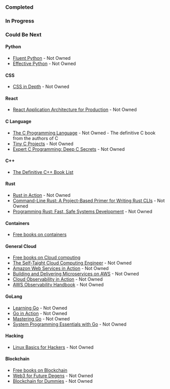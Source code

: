 ### Completed

### In Progress

### Could Be Next

#### Python
- [Fluent Python](https://www.amazon.com/dp/1491946008/?coliid=I209GEPWDIBYWE&colid=GZ7RR7BXJOGH&psc=0&ref_=list_c_wl_lv_ov_lig_dp_it) - Not Owned
- [Effective Python](https://www.amazon.com/dp/0134034287/?coliid=I1W6HAR3MKTLQH&colid=GZ7RR7BXJOGH&psc=1&ref_=list_c_wl_lv_ov_lig_dp_it#) - Not Owned

#### CSS
- [CSS in Depth](https://www.amazon.com/dp/1617291781/?coliid=I25OVJ2XE0KQ2A&colid=GZ7RR7BXJOGH&psc=1&ref_=list_c_wl_lv_ov_lig_dp_it) - Not Owned

#### React
- [React Application Architecture for Production](https://www.amazon.com/dp/1801070539/?coliid=I2HTH7SZ1V5ISF&colid=GZ7RR7BXJOGH&psc=1&ref_=list_c_wl_lv_ov_lig_dp_it) - Not Owned

#### C Language
- [The C Programming Language](https://www.amazon.com/dp/B009ZUZ9FW/?coliid=I1LD09L8KFWPNC&colid=GZ7RR7BXJOGH&psc=0&ref_=list_c_wl_lv_ov_lig_dp_it) - Not Owned - The definitive C book from the authors of C
- [Tiny C Projects](https://www.amazon.com/hz/wishlist/ls/GZ7RR7BXJOGH/ref=nav_wishlist_lists_1) - Not Owned
- [Expert C Programming: Deep C Secrets](https://www.amazon.com/dp/0131774298/?coliid=I206DRPWM1ED1V&colid=GZ7RR7BXJOGH&psc=0&ref_=list_c_wl_lv_ov_lig_dp_it) - Not Owned

#### C++
- [The Definitive C++ Book List](https://stackoverflow.com/questions/388242/the-definitive-c-book-guide-and-list)

#### Rust
- [Rust in Action](https://www.amazon.com/dp/B09H3NQCBJ/?coliid=I1ZVHREUVXZZZD&colid=GZ7RR7BXJOGH&psc=0&ref_=list_c_wl_lv_ov_lig_dp_it) - Not Owned
- [Command-Line Rust: A Project-Based Primer for Writing Rust CLIs](https://www.amazon.com/dp/1098109430/?coliid=I2KSOIGQM4B4SE&colid=GZ7RR7BXJOGH&psc=1&ref_=list_c_wl_lv_ov_lig_dp_it#) - Not Owned
- [Programming Rust: Fast, Safe Systems Development](https://www.amazon.com/dp/1492052590/?coliid=I3I0COHFW8VLQD&colid=GZ7RR7BXJOGH&psc=1&ref_=list_c_wl_lv_ov_lig_dp_it) - Not Owned

#### Containers
- [Free books on containers](https://github.com/EbookFoundation/free-programming-books/blob/main/books/free-programming-books-subjects.md#computer-organization-and-architecture)

#### General Cloud
- [Free books on Cloud computing](https://github.com/EbookFoundation/free-programming-books/blob/main/books/free-programming-books-subjects.md#cloud-computing)
- [The Self-Taight Cloud Computing Engineer](https://www.amazon.com/dp/180512370X/?coliid=IL1M5E692J57J&colid=GZ7RR7BXJOGH&psc=1&ref_=list_c_wl_lv_ov_lig_dp_it) - Not Owned
- [Amazon Web Services in Action](https://www.amazon.com/dp/163343916X/?coliid=I2IYCFOWTTNPHI&colid=GZ7RR7BXJOGH&psc=1&ref_=list_c_wl_lv_ov_lig_dp_it) - Not Owned
- [Building and Delivering Microservices on AWS](https://www.amazon.com/dp/1803238208/?coliid=I2MYE4HYAXSDC0&colid=GZ7RR7BXJOGH&psc=1&ref_=list_c_wl_lv_ov_lig_dp_it) - Not Owned
- [Cloud Observability in Action](https://www.amazon.com/dp/1633439593/?coliid=IJU1IJFLCYKQY&colid=GZ7RR7BXJOGH&psc=1&ref_=list_c_wl_lv_ov_lig_dp_it) - Not Owned
- [AWS Observability Handbook](https://www.amazon.com/dp/1804616710/?coliid=I2BYTFMCM9CT60&colid=GZ7RR7BXJOGH&psc=1&ref_=list_c_wl_lv_ov_lig_dp_it) - Not Owned

#### GoLang
- [Learning Go](https://www.amazon.com/dp/1492077216/?coliid=I1CDJTTU0YA07W&colid=GZ7RR7BXJOGH&psc=0&ref_=list_c_wl_lv_ov_lig_dp_it) - Not Owned
- [Go in Action](https://www.amazon.com/dp/1617291781/?coliid=I25OVJ2XE0KQ2A&colid=GZ7RR7BXJOGH&psc=1&ref_=list_c_wl_lv_ov_lig_dp_it) - Not Owned
- [Mastering Go](https://www.amazon.com/dp/1805127144/?coliid=I2ZXQPYCCSYQFC&colid=GZ7RR7BXJOGH&psc=1&ref_=list_c_wl_lv_ov_lig_dp_it) - Not Owned
- [System Programming Essentials with Go](https://www.amazon.com/dp/1837634130/?coliid=I8VAHP1ICPOCA&colid=GZ7RR7BXJOGH&psc=1&ref_=list_c_wl_lv_ov_lig_dp_it) - Not Owned

#### Hacking
- [Linux Basics for Hackers](https://www.amazon.com/dp/B077WWRK8B/?coliid=I2FKGR4GXHOTRT&colid=GZ7RR7BXJOGH&psc=0&ref_=list_c_wl_lv_ov_lig_dp_it) - Not Owned

#### Blockchain
- [Free books on Blockchain](https://github.com/EbookFoundation/free-programming-books/blob/main/books/free-programming-books-subjects.md#blockchain)
- [Web3 for Future Degens](https://www.amazon.com/dp/B0BW2X9BT2/?coliid=I28MGVCUFWPE4M&colid=GZ7RR7BXJOGH&psc=1&ref_=list_c_wl_lv_ov_lig_dp_it) - Not Owned
- [Blockchain for Dummies](https://www.amazon.com/dp/1394159668/?coliid=I2GR0750XZYQFB&colid=GZ7RR7BXJOGH&psc=1&ref_=list_c_wl_lv_ov_lig_dp_it) - Not Owned
